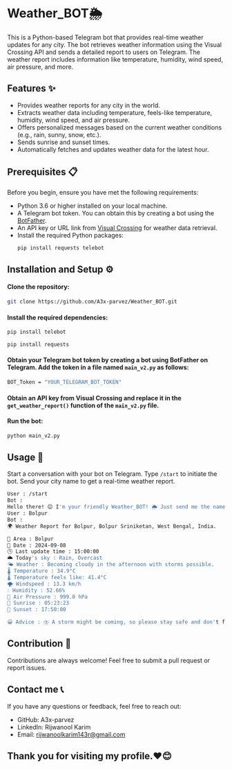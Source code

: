 # Weather_BOT🌦️

This is a Python-based Telegram bot that provides real-time weather updates for any city. The bot retrieves weather information using the Visual Crossing API and sends a detailed report to users on Telegram. The weather report includes information like temperature, humidity, wind speed, air pressure, and more.

## Features ✨
- Provides weather reports for any city in the world.
- Extracts weather data including temperature, feels-like temperature, humidity, wind speed, and air pressure.
- Offers personalized messages based on the current weather conditions (e.g., rain, sunny, snow, etc.).
- Sends sunrise and sunset times.
- Automatically fetches and updates weather data for the latest hour.

## Prerequisites 📋

Before you begin, ensure you have met the following requirements:

- Python 3.6 or higher installed on your local machine.
- A Telegram bot token. You can obtain this by creating a bot using the [BotFather](https://core.telegram.org/bots#botfather).
- An API key or URL link from [Visual Crossing](https://www.visualcrossing.com/) for weather data retrieval.
- Install the required Python packages:
  ```bash
  pip install requests telebot
  ```
## Installation and Setup ⚙️

#### Clone the repository:

```bash
git clone https://github.com/A3x-parvez/Weather_BOT.git
```
#### Install the required dependencies:
```bash
pip install telebot
```
```bash
pip install requests
```
#### Obtain your Telegram bot token by creating a bot using BotFather on Telegram. Add the token in a file named `main_v2.py` as follows:
```bash
BOT_Token = "YOUR_TELEGRAM_BOT_TOKEN"
```
#### Obtain an API key from Visual Crossing and replace it in the `get_weather_report()` function of the `main_v2.py` file.

#### Run the bot:
```bash
python main_v2.py
```
## Usage 🚀
Start a conversation with your bot on Telegram.
Type `/start` to initiate the bot.
Send your city name to get a real-time weather report.
```bash
User : /start
Bot :
Hello there! 😊 I'm your friendly Weather_BOT! 🌦️ Just send me the name of your city, and I'll happily share the latest weather update with you! 🌤️✨
User : Bolpur 
Bot :
🌍 Weather Report for Bolpur, Bolpur Sriniketan, West Bengal, India.

🌆 Area : Bolpur
📅 Date : 2024-09-08
🕒 Last update time : 15:00:00
🌥️ Today's sky : Rain, Overcast
🌤️ Weather : Becoming cloudy in the afternoon with storms possible.
🌡️ Temperature : 34.9°C
🌡️ Temperature feels like: 41.4°C
🌪️ Windspeed : 13.3 km/h
💧 Humidity : 52.66%
🛬 Air Pressure : 999.0 hPa
🌄 Sunrise : 05:23:23
🌆 Sunset : 17:50:00

😀 Advice : ⛈️ A storm might be coming, so please stay safe and don't forget your umbrella! 🌂
```

## Contribution 🤝

Contributions are always welcome! Feel free to submit a pull request or report issues.

## Contact me 📞
If you have any questions or feedback, feel free to reach out:

 - GitHub: A3x-parvez 
 - LinkedIn: Rijwanool Karim 
 - Email: rijwanoolkarim143r@gmail.com

## Thank you for visiting my profile.❤️😊 
